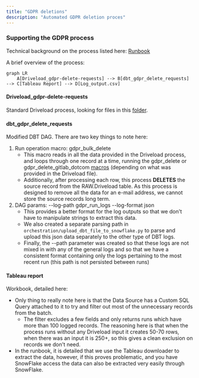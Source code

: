 ```yaml
---
title: "GDPR deletions"
description: "Automated GDPR deletion proces"
---
```


### Supporting the GDPR process

Technical background on the process listed here: [Runbook](https://gitlab.com/gitlab-data/runbooks/-/blob/main/gdpr_deletions/gdpr_deletions.md)

A brief overview of the process:

```mermaid
graph LR
    A[Driveload_gdpr-delete-requests] --> B[dbt_gdpr_delete_requests] --> C[Tableau Report] --> D[Log_output.csv]
```

#### Driveload_gdpr-delete-requests

Standard Driveload process, looking for files in this [folder](https://drive.google.com/drive/folders/1mAvevVqr52leN6efsXY2wex5lDGL218-).

#### dbt_gdpr_delete_requests

Modified DBT DAG. There are two key things to note here:

1. Run operation macro: gdpr_bulk_delete
   - This macro reads in all the data provided in the Driveload process, and loops through one record at a time, running the gdpr_delete or gdpr_delete_gitlab_dotcom [macros](/handbook/enterprise-data/platform/dbt-guide/#snapshots-and-gdpr) (depending on what was provided in the Driveload file).
   - Additionally, after processing each row, this process **DELETES** the source record from the RAW.Driveload table. As this process is designed to remove all the data for an e-mail address, we cannot store the source records long term.
2. DAG params: --log-path gdpr_run_logs --log-format json
   - This provides a better format for the log outputs so that we don't have to manipulate strings to extract this data.
   - We also created a separate parsing path in `orchestration/upload_dbt_file_to_snowflake.py` to parse and upload this json data separately to the other type of DBT logs.
   - Finally, the --path parameter was created so that these logs are not mixed in with any of the general logs and so that we have a consistent format containing only the logs pertaining to the most recent run (this path is not persisted between runs)

#### Tableau report

Workbook, detailed here:

- Only thing to really note here is that the Data Source has a Custom SQL Query attached to it to try and filter out most of the unnecessary records from the batch.
  - The filter excludes a few fields and only returns runs which have more than 100 logged records. The reasoning here is that when the process runs without any Driveload input it creates 50-70 rows, when there was an input it is 250+, so this gives a clean exclusion on records we don't need.
- In the runbook, it is detailed that we use the Tableau downloader to extract the data, however, if this proves problematic, and you have SnowFlake access the data can also be extracted very easily through SnowFlake.
